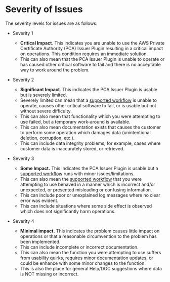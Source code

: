 # Severity of Issues

The severity levels for issues are as follows:

* Severity 1

  * **Critical Impact**. This indicates you are unable to use the AWS Private Certificate Authority (PCA) Issuer Plugin resulting in a critical impact on operations. This condition requires an immediate solution.
  * This can also mean that the PCA Issuer Plugin is unable to operate or has caused other critical software to fail and there is no acceptable way to work around the problem.

* Severity 2

    * **Significant Impact**. This indicates the PCA Issuer Plugin is usable but is severely limited.
    * Severely limited can mean that a [supported workflow](https://github.com/cert-manager/aws-privateca-issuer#readme) is unable to operate, causes other critical software to fail, or is usable but not without severe difficulty.
    * This can also mean that functionality which you were attempting to use failed, but a temporary work-around is available.
    * This can also mean documentation exists that causes the customer to perform some operation which damages data (unintentional deletion, corruption, etc.).
    * This can include data integrity problems, for example, cases where customer data is inaccurately stored, or retrieved. 

* Severity 3

    * **Some Impact.** This indicates the PCA Issuer Plugin is usable but a [supported workflow](https://github.com/cert-manager/aws-privateca-issuer#readme) runs with minor issues/limitations.
    * This can also mean the [supported workflow](https://github.com/cert-manager/aws-privateca-issuer#readme) that you were attempting to use behaved in a manner which is incorrect and/or unexpected, or presented misleading or confusing information.
    * This can include poor or unexplained log messages where no clear error was evident.
    * This can include situations where some side effect is observed which does not significantly harm operations.

* Severity 4

    * **Minimal impact.** This indicates the problem causes little impact on operations or that a reasonable circumvention to the problem has been implemented.
    * This can include incomplete or incorrect documentation.
    * This can also mean the function you were attempting to use suffers from usability quirks, requires minor documentation updates, or could be enhance with some minor changes to the function.
    * This is also the place for general Help/DOC suggestions where data is NOT missing or incorrect.

